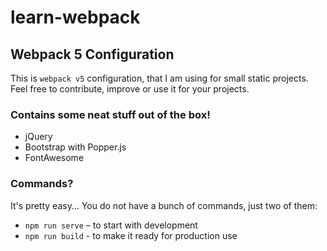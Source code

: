 # learn-webpack

## Webpack 5 Configuration
This is  `webpack v5` configuration, that I am using for small static projects.
Feel free to contribute, improve or use it for your projects.

### Contains some neat stuff out of the box!

- jQuery
- Bootstrap with Popper.js
- FontAwesome

### Commands?

It's pretty easy... You do not have a bunch of commands, just two of them:

- `npm run serve` – to start with development
- `npm run build` - to make it ready for production use